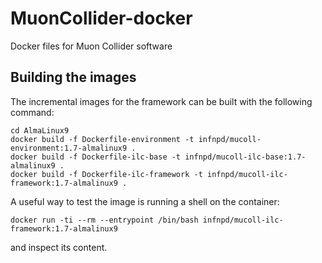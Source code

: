 # MuonCollider-docker
Docker files for Muon Collider software

## Building the images
The incremental images for the framework can be built with the following command:
```
cd AlmaLinux9
docker build -f Dockerfile-environment -t infnpd/mucoll-environment:1.7-almalinux9 .
docker build -f Dockerfile-ilc-base -t infnpd/mucoll-ilc-base:1.7-almalinux9 .
docker build -f Dockerfile-ilc-framework -t infnpd/mucoll-ilc-framework:1.7-almalinux9 .
```

A useful way to test the image is running a shell on the container:
```
docker run -ti --rm --entrypoint /bin/bash infnpd/mucoll-ilc-framework:1.7-almalinux9
```
and inspect its content.
